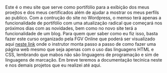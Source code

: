 Este é o meu site que serve como portifólio para a exibição dos meus proejtos e dos meus certificados além de ajudar a mostrar os meus perfils ao publico.
Com a contrução do site no Wordpress, o memso terá apenas a funcionalidade de portifólio com uma atualização radical que começará nos próximos dias com as novidades, bem como no novo site terá a funcionalidade de um blog.
Para quem quer saber como eu fiz isso, basta fazer este curso organizado pela FGV Online que poderá ser visualizado aqui <a href="https://educacao-executiva.fgv.br/cursos/online/curta-media-duracao-online/desenvolvimento-de-sistemas-web-css-e-html"> neste link</a> onde o instrutor monta passo a passo de como fazer uma página web mesmo que seja apenas com o uso das linguagens HTML e CSS, lembrando que mabos não são linguagens de programação e sim de linguagens de marcação.
Em breve teremos a documentação tecínica neste e nos demais projetos que eu realizei até aqui.
